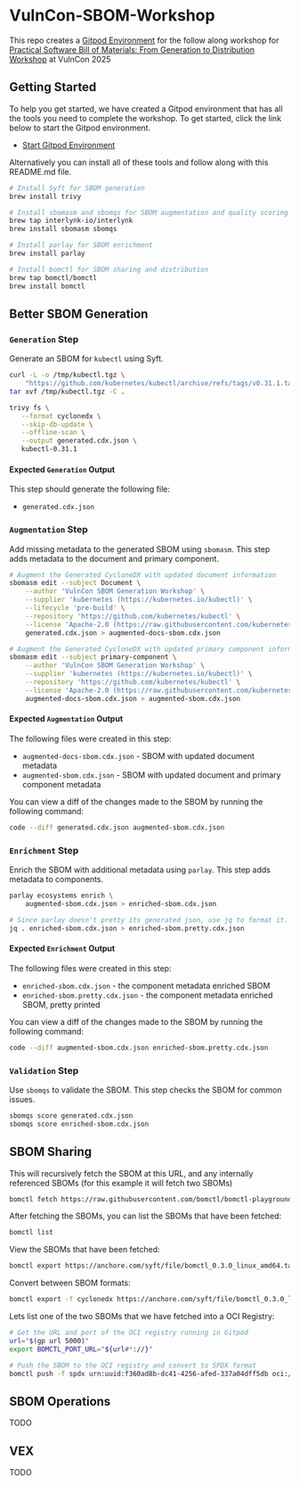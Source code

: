 # VulnCon-SBOM-Workshop

This repo creates a [Gitpod Environment](https://gitpod.io/?autostart=true&useLatest=true#https://github.com/SBOM-Community/VulnCon-SBOM-Workshop) for the follow along workshop for [Practical Software Bill of Materials: From Generation to Distribution Workshop](https://docs.google.com/presentation/d/1v0QT48iHWxNUJ4j3b0hyVp2zG25h60CK7PhVOUeexMc/edit?usp=sharing) at VulnCon 2025

## Getting Started

To help you get started, we have created a Gitpod environment that has all the tools you need to complete the workshop. To get started, click the link below to start the Gitpod environment.

- [Start Gitpod Environment](https://gitpod.io/?autostart=true&useLatest=true#https://github.com/SBOM-Community/VulnCon-SBOM-Workshop)

Alternatively you can install all of these tools and follow along with this README.md file.

``` bash
# Install Syft for SBOM generation
brew install trivy

# Install sbomasm and sbomqs for SBOM augmentation and quality scoring
brew tap interlynk-io/interlynk
brew install sbomasm sbomqs

# Install parlay for SBOM enrichment
brew install parlay

# Install bomctl for SBOM sharing and distribution
brew tap bomctl/bomctl
brew install bomctl
```

## Better SBOM Generation

### `Generation` Step

Generate an SBOM for `kubectl` using Syft.

``` bash
curl -L -o /tmp/kubectl.tgz \
    "https://github.com/kubernetes/kubectl/archive/refs/tags/v0.31.1.tar.gz"
tar xvf /tmp/kubectl.tgz -C .

trivy fs \
   --format cyclonedx \
   --skip-db-update \
   --offline-scan \
   --output generated.cdx.json \
   kubectl-0.31.1
```

#### Expected `Generation` Output

This step should generate the following file:

- `generated.cdx.json`

### `Augmentation` Step

Add missing metadata to the generated SBOM using `sbomasm`. This step adds
metadata to the document and primary component.

``` bash
# Augment the Generated CycloneDX with updated document information
sbomasm edit --subject Document \
    --author 'VulnCon SBOM Generation Workshop' \
    --supplier 'kubernetes (https://kubernetes.io/kubectl)' \
    --lifecycle 'pre-build' \
    --repository 'https://github.com/kubernetes/kubectl' \
    --license 'Apache-2.0 (https://raw.githubusercontent.com/kubernetes/kubectl/refs/heads/master/LICENSE)' \
    generated.cdx.json > augmented-docs-sbom.cdx.json

# Augment the Generated CycloneDX with updated primary component information
sbomasm edit --subject primary-component \
    --author 'VulnCon SBOM Generation Workshop' \
    --supplier 'kubernetes (https://kubernetes.io/kubectl)' \
    --repository 'https://github.com/kubernetes/kubectl' \
    --license 'Apache-2.0 (https://raw.githubusercontent.com/kubernetes/kubectl/refs/heads/master/LICENSE)' \
    augmented-docs-sbom.cdx.json > augmented-sbom.cdx.json
```

#### Expected `Augmentation` Output

The following files were created in this step:

- `augmented-docs-sbom.cdx.json` - SBOM with updated document metadata
- `augmented-sbom.cdx.json` - SBOM with updated document and primary component metadata

You can view a diff of the changes made to the SBOM by running the following command:

``` bash
code --diff generated.cdx.json augmented-sbom.cdx.json
```

### `Enrichment` Step

Enrich the SBOM with additional metadata using `parlay`. This step adds
metadata to components.

``` bash
parlay ecosystems enrich \
    augmented-sbom.cdx.json > enriched-sbom.cdx.json

# Since parlay doesn't pretty its generated json, use jq to format it.
jq . enriched-sbom.cdx.json > enriched-sbom.pretty.cdx.json
```

#### Expected `Enrichment` Output

The following files were created in this step:

- `enriched-sbom.cdx.json` - the component metadata enriched SBOM
- `enriched-sbom.pretty.cdx.json` - the component metadata enriched SBOM, pretty printed

You can view a diff of the changes made to the SBOM by running the following command:

``` bash
code --diff augmented-sbom.cdx.json enriched-sbom.pretty.cdx.json
```

### `Validation` Step

Use `sbomqs` to validate the SBOM. This step checks the SBOM for common issues.

``` bash
sbomqs score generated.cdx.json
sbomqs score enriched-sbom.cdx.json
```

## SBOM Sharing

This will recursively fetch the SBOM at this URL, and any internally referenced SBOMs (for this example it will fetch two SBOMs)

``` bash
bomctl fetch https://raw.githubusercontent.com/bomctl/bomctl-playground/main/examples/bomctl-container-image/bomctl_bomctl_v0.3.0.cdx.json
```

After fetching the SBOMs, you can list the SBOMs that have been fetched:

``` bash
bomctl list
```

View the SBOMs that have been fetched:

``` bash
bomctl export https://anchore.com/syft/file/bomctl_0.3.0_linux_amd64.tar.gz-1b838d44-9d3c-47d0-9f7f-846397e701fa#DOCUMENT
```

Convert between SBOM formats:

``` bash
bomctl export -f cyclonedx https://anchore.com/syft/file/bomctl_0.3.0_linux_amd64.tar.gz-1b838d44-9d3c-47d0-9f7f-846397e701fa#DOCUMENT
```

Lets list one of the two SBOMs that we have fetched into a OCI Registry:

``` bash
# Get the URL and port of the OCI registry running in Gitpod
url="$(gp url 5000)"
export BOMCTL_PORT_URL="${url#*://}"

# Push the SBOM to the OCI registry and convert to SPDX format
bomctl push -f spdx urn:uuid:f360ad8b-dc41-4256-afed-337a04dff5db oci://${BOMCTL_PORT_URL}/hello-bomctl:latest
```

## SBOM Operations

TODO

## VEX

TODO
